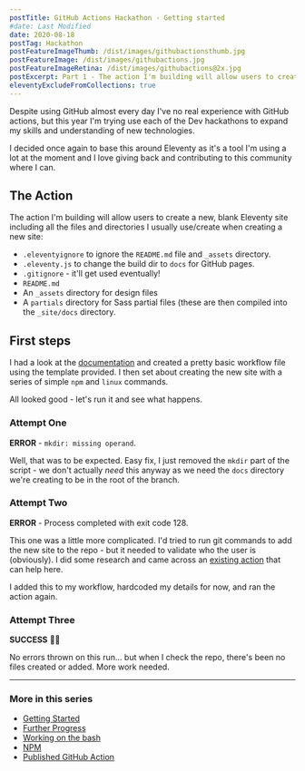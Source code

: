 ```yaml
---
postTitle: GitHub Actions Hackathon - Getting started
#date: Last Modified
date: 2020-08-18
postTag: Hackathon
postFeatureImageThumb: /dist/images/githubactionsthumb.jpg
postFeatureImage: /dist/images/githubactions.jpg
postFeatureImageRetina: /dist/images/githubactions@2x.jpg
postExcerpt: Part 1 - The action I'm building will allow users to create a new, blank Eleventy site including all the files and directories I usually use/create when creating a new site.
eleventyExcludeFromCollections: true
---
```


Despite using GitHub almost every day I've no real experience with GitHub actions, but this year I'm trying use each of the Dev hackathons to expand my skills and understanding of new technologies. 

I decided once again to base this around Eleventy as it's a tool I'm using a lot at the moment and I love giving back and contributing to this community where I can. 

## The Action

The action I'm building will allow users to create a new, blank Eleventy site including all the files and directories I usually use/create when creating a new site:

- `.eleventyignore` to ignore the `README.md` file and `_assets` directory.
- `.eleventy.js` to change the build dir to `docs` for GitHub pages.
- `.gitignore` - it'll get used eventually!
- `README.md`
- An `_assets` directory for design files
- A `partials` directory for Sass partial files (these are then compiled into the `_site/docs` directory.

## First steps

I had a look at the [documentation](https://docs.github.com/en/actions/configuring-and-managing-workflows/configuring-a-workflow#manually-running-a-workflow) and created a pretty basic workflow file using the template provided. I then set about creating the new site with a series of simple `npm` and `linux` commands.

All looked good - let's run it and see what happens.

### Attempt One

**ERROR** - `mkdir: missing operand`.

Well, that was to be expected. Easy fix, I just removed the `mkdir` part of the script - we don't actually *need* this anyway as we need the `docs` directory we're creating to be in the root of the branch.

### Attempt Two

**ERROR** - Process completed with exit code 128.

This one was a little more complicated. I'd tried to run git commands to add the new site to the repo - but it needed to validate who the user is (obviously). I did some research and came across an [existing action](https://github.com/marketplace/actions/add-commit) that can help here.

I added this to my workflow, hardcoded my details for now, and ran the action again.

### Attempt Three

**SUCCESS** 🎉🎉

No errors thrown on this run... but when I check the repo, there's been no files created or added. More work needed.

---

### More in this series

<div class="toc">
    <ul>
        <li class="toc__this"><a href="#">Getting Started</a>
        <li><a href="/blog/github-actions-hackathon/further-progress/">Further Progress</a>
        <li><a href="/blog/github-actions-hackathon/working-on-the-bash/">Working on the bash</a>
        <li><a href="/blog/github-actions-hackathon/npm/">NPM</a>
        <li><a href="/blog/github-actions-hackathon/create-eleventy-site-action/">Published GitHub Action</a>
    </ul>
</div>